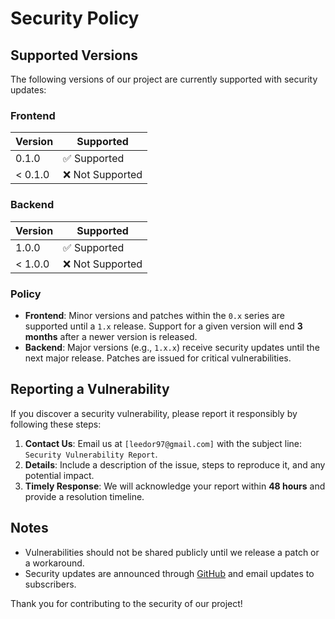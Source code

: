 # Security Policy

## Supported Versions

The following versions of our project are currently supported with security updates:

### Frontend

| Version    | Supported          |
|------------|--------------------|
| 0.1.0      | ✅ Supported       |
| < 0.1.0    | ❌ Not Supported   |

### Backend

| Version    | Supported          |
|------------|--------------------|
| 1.0.0      | ✅ Supported       |
| < 1.0.0    | ❌ Not Supported   |

### Policy

- **Frontend**: Minor versions and patches within the `0.x` series are supported until a `1.x` release. Support for a given version will end **3 months** after a newer version is released.
- **Backend**: Major versions (e.g., `1.x.x`) receive security updates until the next major release. Patches are issued for critical vulnerabilities.

## Reporting a Vulnerability

If you discover a security vulnerability, please report it responsibly by following these steps:

1. **Contact Us**: Email us at `[leedor97@gmail.com]` with the subject line: `Security Vulnerability Report`.
2. **Details**: Include a description of the issue, steps to reproduce it, and any potential impact.
3. **Timely Response**: We will acknowledge your report within **48 hours** and provide a resolution timeline.

## Notes

- Vulnerabilities should not be shared publicly until we release a patch or a workaround.
- Security updates are announced through [GitHub](https://github.com/mahmoudfa97/Mawadi) and email updates to subscribers.

Thank you for contributing to the security of our project!
